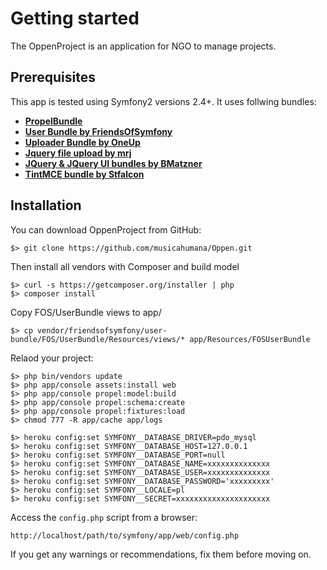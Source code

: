 Getting started
===============

The OppenProject is an application for NGO to manage projects. 

## Prerequisites

This app is tested using Symfony2 versions 2.4+. It uses follwing bundles:

* [**PropelBundle**][1]
* [**User Bundle by FriendsOfSymfony**][2]
* [**Uploader Bundle by OneUp**][3]
* [**Jquery file upload by mrj**][4]
* [**JQuery & JQuery UI bundles by BMatzner**][5]
* [**TintMCE bundle by Stfalcon**][6]

[1]: https://packagist.org/packages/propel/propel-bundle
[2]: https://packagist.org/packages/friendsofsymfony/user-bundle
[3]: https://packagist.org/packages/oneup/uploader-bundle
[4]: https://packagist.org/packages/mrj/symfony-jquery-file-upload
[5]: https://packagist.org/packages/bmatzner/jquery-ui-bundle
[6]: https://packagist.org/packages/stfalcon/tinymce-bundle

## Installation

You can download OppenProject from GitHub:

    $> git clone https://github.com/musicahumana/Oppen.git

Then install all vendors with Composer and build model

	$> curl -s https://getcomposer.org/installer | php
	$> composer install
	
Copy FOS/UserBundle views to app/
	
	$> cp vendor/friendsofsymfony/user-bundle/FOS/UserBundle/Resources/views/* app/Resources/FOSUserBundle

Relaod your project:

	$> php bin/vendors update
	$> php app/console assets:install web
	$> php app/console propel:model:build
	$> php app/console propel:schema:create
	$> php app/console propel:fixtures:load
	$> chmod 777 -R app/cache app/logs

	$> heroku config:set SYMFONY__DATABASE_DRIVER=pdo_mysql
	$> heroku config:set SYMFONY__DATABASE_HOST=127.0.0.1
	$> heroku config:set SYMFONY__DATABASE_PORT=null
	$> heroku config:set SYMFONY__DATABASE_NAME=xxxxxxxxxxxxxx
	$> heroku config:set SYMFONY__DATABASE_USER=xxxxxxxxxxxxxx
	$> heroku config:set SYMFONY__DATABASE_PASSWORD='xxxxxxxxx'
	$> heroku config:set SYMFONY__LOCALE=pl
	$> heroku config:set SYMFONY__SECRET=xxxxxxxxxxxxxxxxxxxxx


Access the `config.php` script from a browser:

    http://localhost/path/to/symfony/app/web/config.php

If you get any warnings or recommendations, fix them before moving on.
